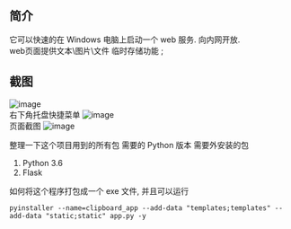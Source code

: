 ## 简介
它可以快速的在 Windows 电脑上启动一个 web 服务. 向内网开放.  
web页面提供文本\图片\文件 临时存储功能 ; 

## 截图
![image](https://github.com/user-attachments/assets/f740bab8-6ab7-4879-bbd7-c5cc8ed87630)  
右下角托盘快捷菜单
![image](https://github.com/user-attachments/assets/939690bf-72b8-4839-8677-52a182eff5c9)  
页面截图
![image](https://github.com/user-attachments/assets/8eadd4a8-e10f-42c4-9d42-2dea9af535cb)  


整理一下这个项目用到的所有包
需要的 Python 版本
需要外安装的包

1. Python 3.6
2. Flask


如何将这个程序打包成一个 exe 文件, 并且可以运行
```
pyinstaller --name=clipboard_app --add-data "templates;templates" --add-data "static;static" app.py -y
```
